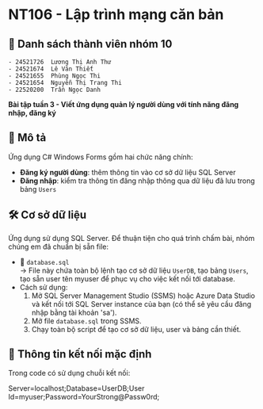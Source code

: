 ﻿# NT106 - Lập trình mạng căn bản
## 👥 Danh sách thành viên nhóm 10    
	- 24521726	Lương Thị Anh Thư  
	- 24521674	Lê Văn Thiết  
	- 24521655	Phùng Ngọc Thi  
	- 24521654	Nguyễn Thị Trang Thi  
	- 22520200	Trần Ngọc Danh  

**Bài tập tuần 3 - Viết ứng dụng quản lý người dùng với tính năng đăng nhập, đăng ký**  
  
## 📝 Mô tả
Ứng dụng C# Windows Forms gồm hai chức năng chính:
- **Đăng ký người dùng**: thêm thông tin vào cơ sở dữ liệu SQL Server
- **Đăng nhập**: kiểm tra thông tin đăng nhập thông qua dữ liệu đã lưu trong bảng `Users`

## 🛠️ Cơ sở dữ liệu

Ứng dụng sử dụng SQL Server. Để thuận tiện cho quá trình chấm bài, nhóm chúng em đã chuẩn bị sẵn file:

- 📁 `database.sql`  
  → File này chứa toàn bộ lệnh tạo cơ sở dữ liệu `UserDB`, tạo bảng `Users`, tạo sẵn user tên myuser để phục vụ cho việc kết nối tới database.
- Cách sử dụng:  
  1. Mở SQL Server Management Studio (SSMS) hoặc Azure Data Studio và kết nối tới SQL Server instance của bạn (có thể sẽ yêu cầu đăng nhập bằng tài khoản 'sa').
  2. Mở file `database.sql` trong SSMS.
  3. Chạy toàn bộ script để tạo cơ sở dữ liệu, user và bảng cần thiết.

## 🔐 Thông tin kết nối mặc định

Trong code có sử dụng chuỗi kết nối:

Server=localhost;Database=UserDB;User Id=myuser;Password=YourStrong@Passw0rd;


